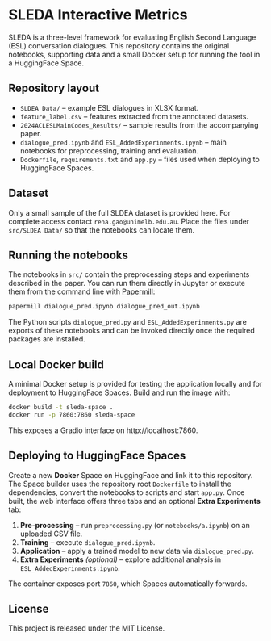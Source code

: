 # SLEDA Interactive Metrics

SLEDA is a three-level framework for evaluating English Second Language (ESL) conversation dialogues. This repository contains the original notebooks, supporting data and a small Docker setup for running the tool in a HuggingFace Space.

## Repository layout

- `SLDEA Data/` – example ESL dialogues in XLSX format.
- `feature_label.csv` – features extracted from the annotated datasets.
- `2024ACLESLMainCodes_Results/` – sample results from the accompanying paper.
- `dialogue_pred.ipynb` and `ESL_AddedExperinments.ipynb` – main notebooks for preprocessing, training and evaluation.
- `Dockerfile`, `requirements.txt` and `app.py` – files used when deploying to HuggingFace Spaces.

## Dataset

Only a small sample of the full SLDEA dataset is provided here. For complete access contact `rena.gao@unimelb.edu.au`. Place the files under `src/SLDEA Data/` so that the notebooks can locate them.

## Running the notebooks

The notebooks in `src/` contain the preprocessing steps and experiments described in the paper. You can run them directly in Jupyter or execute them from the command line with [Papermill](https://papermill.readthedocs.io/):

```bash
papermill dialogue_pred.ipynb dialogue_pred_out.ipynb
```

The Python scripts `dialogue_pred.py` and `ESL_AddedExperinments.py` are exports of these notebooks and can be invoked directly once the required packages are installed.

## Local Docker build

A minimal Docker setup is provided for testing the application locally and for deployment to HuggingFace Spaces. Build and run the image with:

```bash
docker build -t sleda-space .
docker run -p 7860:7860 sleda-space
```

This exposes a Gradio interface on http://localhost:7860.

## Deploying to HuggingFace Spaces

Create a new **Docker** Space on HuggingFace and link it to this repository. The Space builder uses the repository root `Dockerfile` to install the dependencies, convert the notebooks to scripts and start `app.py`. Once built, the web interface offers three tabs and an optional **Extra Experiments** tab:

1. **Pre-processing** – run `preprocessing.py` (or `notebooks/a.ipynb`) on an uploaded CSV file.
2. **Training** – execute `dialogue_pred.ipynb`.
3. **Application** – apply a trained model to new data via `dialogue_pred.py`.
4. **Extra Experiments** *(optional)* – explore additional analysis in `ESL_AddedExperinments.ipynb`.

The container exposes port `7860`, which Spaces automatically forwards.

## License

This project is released under the MIT License.
